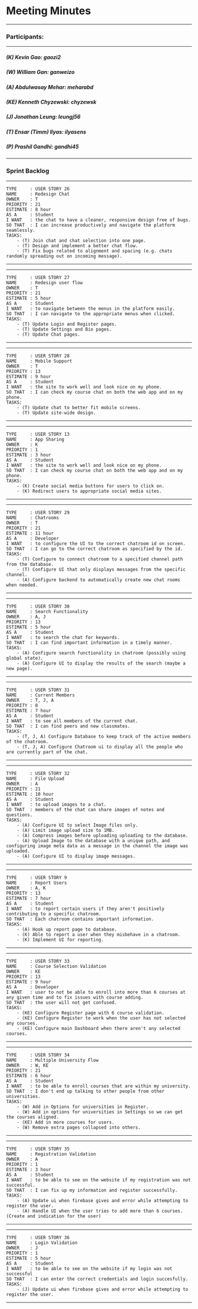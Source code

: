 # Meeting Minutes
---

### Participants:
***
##### (K) Kevin Gao: gaozi2
##### (W) William Gan: ganweizo
##### (A) Abdulwasay Mehar: meharabd
##### (KE) Kenneth Chyzewski: chyzewsk
##### (J) Jonathan Leung: leungj56
##### (T) Ensar (Timm) Ilyas: ilyasens
##### (P) Prashil Gandhi: gandhi45
***

### Sprint Backlog



--------------------------------------------------------------------------
```
TYPE     : USER STORY 26
NAME     : Redesign Chat
OWNER    : T
PRIORITY : 21
ESTIMATE : 8 hour
AS A     : Student
I WANT   : the chat to have a cleaner, responsive design free of bugs.
SO THAT  : I can increase productively and navigate the platform seamlessly.
TASKS:
	- (T) Join chat and chat selection into one page.
	- (T) Design and implement a better chat flow.
	- (T) Fix bugs related to alignment and spacing (e.g. chats randomly spreading out on incoming message). 
```
--------------------------------------------------------------------------

--------------------------------------------------------------------------
```
TYPE     : USER STORY 27
NAME     : Redesign user flow
OWNER    : T
PRIORITY : 21
ESTIMATE : 5 hour
AS A     : Student
I WANT   : to navigate between the menus in the platform easily.
SO THAT  : I can navigate to the appropriate menus when clicked.
TASKS:
	- (T) Update Login and Register pages.
	- (T) Update Settings and Bio pages.
	- (T) Update Chat pages. 
```
--------------------------------------------------------------------------
--------------------------------------------------------------------------
```
TYPE     : USER STORY 28
NAME     : Mobile Support
OWNER    : T
PRIORITY : 13
ESTIMATE : 9 hour
AS A     : Student
I WANT   : the site to work well and look nice on my phone.
SO THAT  : I can check my course chat on both the web app and on my phone.
TASKS:
	- (T) Update chat to better fit mobile screens.
	- (T) Update site-wide design.
```
--------------------------------------------------------------------------

--------------------------------------------------------------------------
```
TYPE     : USER STORY 13
NAME     : App Sharing
OWNER    : K
PRIORITY : 1
ESTIMATE : 3 hour
AS A     : Student
I WANT   : the site to work well and look nice on my phone.
SO THAT  : I can check my course chat on both the web app and on my phone.
TASKS:
	- (K) Create social media buttons for users to click on.
	- (K) Redirect users to appropriate social media sites.
```
--------------------------------------------------------------------------
--------------------------------------------------------------------------
```
TYPE     : USER STORY 29
NAME     : Chatrooms
OWNER    : T
PRIORITY : 21
ESTIMATE : 11 hour
AS A     : Developer
I WANT   : to configure the UI to the correct chatroom id on screen.
SO THAT  : I can go to the correct chatroom as specified by the id.
TASKS:
	- (T) Configure to connect chatroom to a specified channel path from the database.
	- (T) Configure UI that only displays messages from the specific channel.
	- (A) Configure backend to automatically create new chat rooms when needed.
```
--------------------------------------------------------------------------
--------------------------------------------------------------------------
```
TYPE     : USER STORY 30
NAME     : Search Functionality 
OWNER    : A, J
PRIORITY : 13
ESTIMATE : 5 hour
AS A     : Student
I WANT   : to search the chat for keywords.
SO THAT  : I can find important information in a timely manner.
TASKS:
	- (A) Configure search functionality in chatroom (possibly using global state).
	- (A) Configure UI to display the results of the search (maybe a new page).
```
--------------------------------------------------------------------------
--------------------------------------------------------------------------
```
TYPE     : USER STORY 31
NAME     : Current Members
OWNER    : T, J, A
PRIORITY : 8
ESTIMATE : 7 hour
AS A     : Student
I WANT   : to see all members of the current chat.
SO THAT  : I can find peers and new classmates.
TASKS:
	- (T, J, A) Configure Database to keep track of the active members of the chatroom.
	- (T, J, A) Configure Chatroom ui to display all the people who are currently part of the chat.
```
--------------------------------------------------------------------------
--------------------------------------------------------------------------
```
TYPE     : USER STORY 32
NAME     : File Upload
OWNER    : A
PRIORITY : 21
ESTIMATE : 10 hour
AS A     : Student
I WANT   : to upload images to a chat.
SO THAT  : members of the chat can share images of notes and questions.
TASKS:
	- (A) Configure UI to select Image files only.
	- (A) Limit image upload size to 1MB.
	- (A) Compress images before uploading uploading to the database.
	- (A) Upload Image to the database with a unique path, and configuring image meta data as a message in the channel the image was uploaded.
	- (A) Configure UI to display image messages.
```
--------------------------------------------------------------------------

--------------------------------------------------------------------------
```
TYPE     : USER STORY 9
NAME     : Report Users 
OWNER    : A, K
PRIORITY : 13
ESTIMATE : 7 hour
AS A     : Student
I WANT   : to report certain users if they aren't positively contributing to a specific chatroom.
SO THAT  : Each chatroom contains important information.
TASKS:
	- (A) Hook up report page to database.
	- (K) Able to report a user when they misbehave in a chatroom.
	- (K) Implement UI for reporting.
```
--------------------------------------------------------------------------

--------------------------------------------------------------------------
```
TYPE     : USER STORY 33
NAME     : Course Selection Validation
OWNER    : KE
PRIORITY : 13
ESTIMATE : 9 hour
AS A     : Developer
I WANT   : user to not be able to enroll into more than 6 courses at any given time and to fix issues with course adding.
SO THAT  : the user will not get confused.
TASKS:
	- (KE) Configure Register page with 6 course validation.
	- (KE) Configure Register to work when the user has not selected any courses.
	- (KE) Configure main Dashboard when there aren't any selected courses.
```
--------------------------------------------------------------------------

--------------------------------------------------------------------------
```
TYPE     : USER STORY 34
NAME     : Multiple University Flow
OWNER    : W, KE
PRIORITY : 21
ESTIMATE : 6 hour
AS A     : Student
I WANT   : to be able to enroll courses that are within my university.
SO THAT  : I don't end up talking to other people from other universities.
TASKS:
	- (W) Add in Options for universities in Register.
	- (W) Add in options for universities in Settings so we can get the courses aligned.
	- (KE) Add in more courses for users.
	- (W) Remove extra pages collapsed into others.
```
--------------------------------------------------------------------------

--------------------------------------------------------------------------
```
TYPE     : USER STORY 35
NAME     : Registration Validation
OWNER    : A
PRIORITY : 1
ESTIMATE : 3 hour
AS A     : Student
I WANT   : to be able to see on the website if my registration was not successful.
SO THAT  : I can fix up my information and register successfully.
TASKS:
	- (A) Update ui when firebase gives and error while attempting to register the user.
	- (A) Handle UI when the user tries to add more than 6 courses. (Create and indication for the user)
```
--------------------------------------------------------------------------

--------------------------------------------------------------------------
```
TYPE     : USER STORY 36
NAME     : Login Validation
OWNER    : J
PRIORITY : 1
ESTIMATE : 5 hour
AS A     : Student
I WANT   : to be able to see on the website if my login was not successful
SO THAT  : I can enter the correct credentials and login succesfully.
TASKS:
	- (J) Update ui when firebase gives and error while attempting to register the user.
```
--------------------------------------------------------------------------
